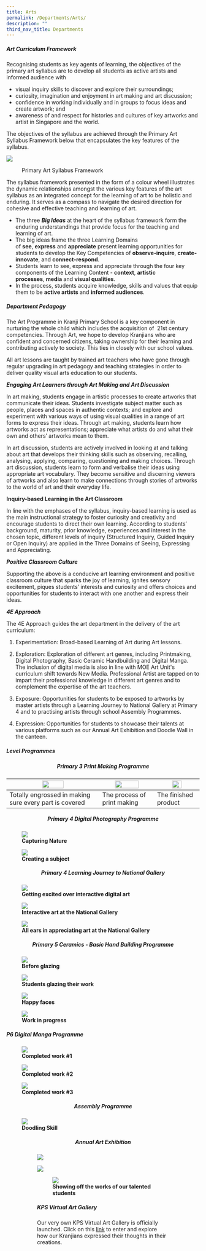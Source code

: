 ```yaml
---
title: Arts
permalink: /Departments/Arts/
description: ""
third_nav_title: Departments
---
```

##### **Art Curriculum Framework**
  
Recognising students as key agents of learning, the objectives of the primary art syllabus are to develop all students as active artists and informed audience with  
  

*   visual inquiry skills to discover and explore their surroundings;
*   curiosity, imagination and enjoyment in art making and art discussion;
*   confidence in working individually and in groups to focus ideas and create artwork; and 
*   awareness of and respect for histories and cultures of key artworks and artist in Singapore and the world.

  

The objectives of the syllabus are achieved through the Primary Art Syllabus Framework below that encapsulates the key features of the syllabus.

![](/images/Our%20Curriculum/Departments/Art/A1.jpg)

<figure>
Primary Art Syllabus Framework
	  
</figure>
The syllabus framework presented in the form of a colour wheel illustrates the dynamic relationships amongst the various key features of the art syllabus as an integrated concept for the learning of art to be holistic and enduring. It serves as a compass to navigate the desired direction for cohesive and effective teaching and learning of art. 

  

*   The three _**Big Ideas**_ at the heart of the syllabus framework form the enduring understandings that provide focus for the teaching and learning of art.
*   The big ideas frame the three Learning Domains of **see**, **express** and **appreciate** present learning opportunities for students to develop the Key Competencies of **observe-inquire**, **create-innovate**, and **connect-respond**.
*   Students learn to see, express and appreciate through the four key components of the Learning Content - **context**, **artistic processes**, **media** and **visual qualities**.
*   In the process, students acquire knowledge, skills and values that equip them to be **active artists** and **informed audiences**.

  

##### **Department Pedagogy**

  

The Art Programme in Kranji Primary School is a key component in nurturing the whole child which includes the acquisition of  21st century competencies. Through Art, we hope to develop Kranjians who are confident and concerned citizens, taking ownership for their learning and contributing actively to society. This ties in closely with our school values.  

  

All art lessons are taught by trained art teachers who have gone through regular upgrading in art pedagogy and teaching strategies in order to deliver quality visual arts education to our students. 

  

_**Engaging Art Learners through Art Making and Art Discussion**_

In art making, students engage in artistic processes to create artworks that communicate their ideas. Students investigate subject matter such as people, places and spaces in authentic contexts; and explore and experiment with various ways of using visual qualities in a range of art forms to express their ideas. Through art making, students learn how artworks act as representations; appreciate what artists do and what their own and others’ artworks mean to them.

  

In art discussion, students are actively involved in looking at and talking about art that develops their thinking skills such as observing, recalling, analysing, applying, comparing, questioning and making choices. Through art discussion, students learn to form and verbalise their ideas using appropriate art vocabulary. They become sensitive and discerning viewers of artworks and also learn to make connections through stories of artworks to the world of art and their everyday life.

  

**Inquiry-based Learning in the Art Classroom**

In line with the emphases of the syllabus, inquiry-based learning is used as the main instructional strategy to foster curiosity and creativity and encourage students to direct their own learning. According to students’ background, maturity, prior knowledge, experiences and interest in the chosen topic, different levels of inquiry (Structured Inquiry, Guided Inquiry or Open Inquiry) are applied in the Three Domains of Seeing, Expressing and Appreciating.

  

**_Positive Classroom Culture_**

Supporting the above is a conducive art learning environment and positive classroom culture that sparks the joy of learning, ignites sensory excitement, piques students’ interests and curiosity and offers choices and opportunities for students to interact with one another and express their ideas.

  

_**4E Approach**_

The 4E Approach guides the art department in the delivery of the art curriculum:  

  

1. Experimentation: Broad-based Learning of Art during Art lessons.

  

2. Exploration: Exploration of different art genres, including Printmaking, Digital Photography, Basic Ceramic Handbuilding and Digital Manga. The inclusion of digital media is also in line with MOE Art Unit's curriculum shift towards New Media. Professional Artist are tapped on to impart their professional knowledge in different art genres and to complement the expertise of the art teachers.

  

3. Exposure: Opportunities for students to be exposed to artworks by master artists through a Learning Journey to National Gallery at Primary 4 and to practising artists through school Assembly Programmes.

  

4. Expression: Opportunities for students to showcase their talents at various platforms such as our Annual Art Exhibition and Doodle Wall in the canteen.

  

##### **Level Programmes**

<center><h5>Primary 3 Print Making Programme</h5></center>

| <img style="width:50%;height:50%" src="/images/Our%20Curriculum/Departments/Art/A3NEW.jpg"> | <img style="width:70%;height:70%" src="/images/Our%20Curriculum/Departments/Art/A2NEW.jpg"> | <img style="width:50%;height:50%" src="/images/Our%20Curriculum/Departments/Art/A4NEW.jpg"> |
| -------- | -------- | -------- |
| Totally engrossed in making sure every part is covered   | The process of print making  | The finished product |

<center><h5>Primary 4 Digital Photography Programme</h5></center>

<figure>


	
	
<img src="/images/Our%20Curriculum/Departments/Art/A4.jpg">

<figcaption> <strong> Capturing Nature </strong> </figcaption>

</figure>

<figure>

<img src="/images/Our%20Curriculum/Departments/Art/A5.jpg">

<figcaption> <strong> Creating a subject </strong> </figcaption>

</figure>

  <figure>
  
<center><h5>Primary 4 Learning Journey to National Gallery</h5></center>



<img src="/images/Our%20Curriculum/Departments/Art/A6.jpg">

<figcaption> <strong> Getting excited over interactive digital art </strong> </figcaption>

</figure>

<figure>

<img src="/images/Our%20Curriculum/Departments/Art/A7.jpg">

<figcaption> <strong> Interactive art at the National Gallery </strong> </figcaption>

</figure>

<figure>

<img src="/images/Our%20Curriculum/Departments/Art/A8.jpg">

<figcaption> <strong> All ears in appreciating art at the National Gallery </strong> </figcaption>

</figure>

  
<center><h5> Primary 5 Ceramics - Basic Hand Building Programme</h5></center>


<figure>

<img src="/images/Our%20Curriculum/Departments/Art/A9.jpg">

<figcaption> <strong> Before glazing </strong> </figcaption>

</figure>

<figure>

<img src="/images/Our%20Curriculum/Departments/Art/A10.jpg">

<figcaption> <strong> Students glazing their work </strong> </figcaption>

</figure>

<figure>

<img src="/images/Our%20Curriculum/Departments/Art/A11.jpg">

<figcaption> <strong> Happy faces </strong> </figcaption>

</figure>

<figure>

<img src="/images/Our%20Curriculum/Departments/Art/A12.jpg">

<figcaption> <strong> Work in progress </strong> </figcaption>

</figure>

  

##### P6 Digital Manga Programme

<figure>

<img src="/images/Our%20Curriculum/Departments/Art/A13.jpg">

<figcaption> <strong> Completed work #1 </strong> </figcaption>

</figure>

<figure>

<img src="/images/Our%20Curriculum/Departments/Art/A14.jpg">

<figcaption> <strong> Completed work #2 </strong> </figcaption>

</figure>

<figure>

<img src="/images/Our%20Curriculum/Departments/Art/A15.jpg">

<figcaption> <strong> Completed work #3 </strong> </figcaption>

</figure>

<figure>
  
<center><h5>Assembly Programme</h5></center>



<img src="/images/Our%20Curriculum/Departments/Art/A16.jpg">

<figcaption> <strong> Doodling Skill </strong> </figcaption>

</figure>
<figure>
  
<center><h5>Annual Art Exhibition</h5></center>

<figure>
	
<img src="/images/Our%20Curriculum/Departments/Art/A17.jpg"><br>

<img src="/images/Our%20Curriculum/Departments/Art/A18.jpg">

<figure>

<img src="/images/Our%20Curriculum/Departments/Art/A19.jpg">

<figcaption> <strong> Showing off the works of our talented students </strong> </figcaption>

</figure>

  

##### KPS Virtual Art Gallery

  

Our very own KPS Virtual Art Gallery is officially launched. Click on this [link](https://sites.google.com/view/kpsartgallery2021/) to enter and explore how our Kranjians expressed their thoughts in their creations.